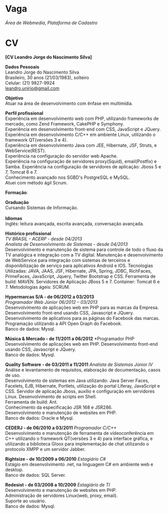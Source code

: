 Vaga
====

_Área de Webmedia_, _Plataforma de Cadastro_

CV
==

**[CV Leandro Jorge do Nascimento Silva]**
 
 **Dados Pessoais** <br/>
  Leandro Jorge do Nascimento Silva<br/>
  Brasileiro, 30 anos (21/03/1983), solteiro<br/>
  Celular: (21) 9827-9924<br/>
  leandro.unirio@gmail.com<br/>
 
 	 	 	 	 
**Objetivo**<br/>
 Atuar na área de desenvolvimento com ênfase em multimídia.
 <br/>
	 	 	 	 
**Perfil profissional**<br/>
  Experiência em desenvolvimento web com PHP, utilizando frameworks de mercado, como Zend Framework, CakePHP e Symphony.<br/>
  Experiência em desenvolvimento front-end com CSS, JavaScript e JQuery.<br/>
  Experiência em desenvolvimento C/C++ em ambiente Linux, utilizando o framework QT(versões 3 e 4).<br/>
  Experiência em desenvolvimento Java com JEE, Hibernate, JSF, Struts, e WebService(REST).<br/>
  Experiência na configuração do servidor web Apache.<br/>
  Experiência na configuração de servidores proxy(Squid), email(Postfix) e Samba.
  Experiência na configuração de servidores de aplicação: Jboss 5 e 7, Tomcat 6 e 7.<br/>
  Conhecimento avançado nos SGBD's PostgreSQL e MySQL.<br/>
  Atuei com método ágil Scrum.<br/>

 	 	 	 	 
**Formação**:
<br/>

**Graduação**<br/>
	Cursando Sistemas de Informação.
<br/>	 	 
**Idiomas**
<br/>
  Inglês: leitura avançada, escrita avançada, conversação avançada.
 	 	 	 	 
**Histórico profissional**
<br/>
*TV BRASIL - ACERP - desde 04/2013*<br/>
*Analista de Desenvolvimento de Sistemas - desde 04/2013*<br/>
  Desenvolvimento e manutenção de sistema para controle de todo o fluxo da TV
  analógica e integração com a TV digital. Manutenção e desenvolvimento de
  WebService para integração com sistemas de terceiros e disponibilização de
  serviço para aplicativos Android e IOS. Tecnologias Utilizadas: JAVA, JAAS, JSF,
  Hibernate, JPA, Spring, JDBC, RichFaces, PrimeFaces, JavaScript, Jquery, Twitter Bootstrap e CSS.
  Ferramenta de build: MAVEN.
  Servidores de Aplicação JBoss 5 e 7.
  Container: Tomcat 6 e 7.
  Metodologias ágeis: SCRUM.

**Hypermarcas S/A - de 06/2012 a 03/2013**<br/>
*Programador Web Júnior 06/2012 – 03/2013*<br/>
  Desenvolvimento de aplicações web em PHP para as marcas da Empresa.<br/>
  Desenvolvimento front-end usando CSS, Javascript e JQuery.<br/>
  Desenvolvimento de aplicativos para as páginas do Facebook das marcas.<br/>
  Programação utilizando a API Open Graph do Facebook.<br/>
  Banco de dados: Mysql.<br/>
  
**Música & Mercado - de 11/2011 a 06/2012**
*Programador PHP<br/>
  Desenvolvimento de aplicações web em PHP.
  Desenvolvimento front-end usando CSS, Javascript e JQuery.<br/>
  Banco de dados: Mysql.<br/>
  
**Quality Software - de 03/2011 a 11/2011**
*Analista de Sistemas Júnior IV*<br/>
  Análise e levantamento de requisitos, elaboração de documentação, casos de uso.<br/>
  Desenvolvimento de sistemas em Java utilizando:
  Java Server Faces, Facelets, EJB, Hibernate, Portlets, utilização do portal
  Liferay, JavaScript e CSS. Servidor de aplicação Jboss, auxílio e configuração
  em servidores Linux. Desenvolvimento de scripts em Shell.<br/>
  Ferramenta de build: Ant.<br/>
  Conhecimento da especificação JSR 168 e JSR286.<br/>
  Desenvolvimento e manutenção de websites em PHP.<br/>
  Banco de dados: Oracle e Mysql.<br/>

**CEDERJ - de 06/2010 a 03/2011**
*Programador C/C++*<br/>
  Desenvolvimento e manutenção de ferramenta de vídeoconferência em C++ utilizando o framework QT(versões 3 e 4) para interface gráfica,
  e utilizando a biblioteca Gloox para implementação de chat utilizando o protocolo XMPP e um servidor Jabber.<br/>
  
**Rightsize - de 10/2009 a 06/2010**
*Estagiário C#*<br/>
  Estágio em desenvolvimento .net, na linguagem C# em ambiente web e desktop.<br/>
  Banco de dados: SQL Server.<br/>
  
**Redesist - de 03/2008 a 10/2009**
*Estagiário de TI*<br/>
  Desenvolvimento e manutenção de websites em PHP.<br/>
  Administração de servidores Linux(web, proxy, email).<br/>
  Suporte ao usuário.<br/>
  Banco de dados: Mysql.<br/>